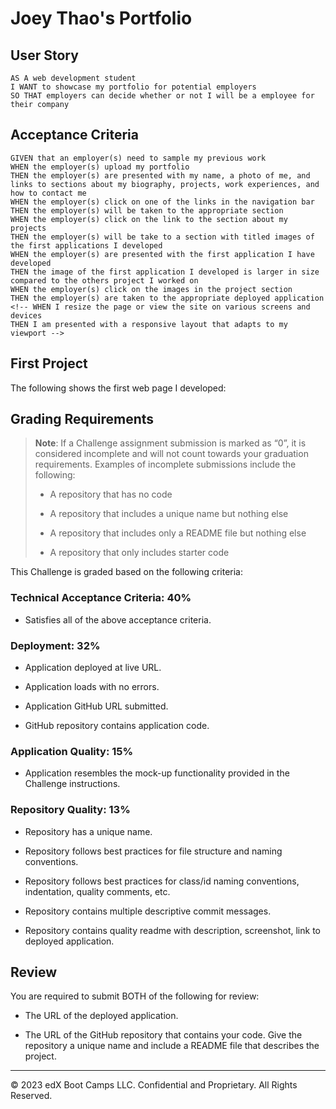 # Joey Thao's Portfolio

## User Story

```
AS A web development student
I WANT to showcase my portfolio for potential employers
SO THAT employers can decide whether or not I will be a employee for their company
```


## Acceptance Criteria

```
GIVEN that an employer(s) need to sample my previous work
WHEN the employer(s) upload my portfolio
THEN the employer(s) are presented with my name, a photo of me, and links to sections about my biography, projects, work experiences, and how to contact me
WHEN the employer(s) click on one of the links in the navigation bar
THEN the employer(s) will be taken to the appropriate section
WHEN the employer(s) click on the link to the section about my projects
THEN the employer(s) will be take to a section with titled images of the first applications I developed
WHEN the employer(s) are presented with the first application I have developed
THEN the image of the first application I developed is larger in size compared to the others project I worked on
WHEN the employer(s) click on the images in the project section
THEN the employer(s) are taken to the appropriate deployed application
<!-- WHEN I resize the page or view the site on various screens and devices
THEN I am presented with a responsive layout that adapts to my viewport -->
```


## First Project

The following shows the first web page I developed:




## Grading Requirements

> **Note**: If a Challenge assignment submission is marked as “0”, it is considered incomplete and will not count towards your graduation requirements. Examples of incomplete submissions include the following:
>
> * A repository that has no code
>
> * A repository that includes a unique name but nothing else
>
> * A repository that includes only a README file but nothing else
>
> * A repository that only includes starter code

This Challenge is graded based on the following criteria: 

### Technical Acceptance Criteria: 40%

* Satisfies all of the above acceptance criteria.

### Deployment: 32%

* Application deployed at live URL.

* Application loads with no errors.

* Application GitHub URL submitted.

* GitHub repository contains application code.

### Application Quality: 15%

* Application resembles the mock-up functionality provided in the Challenge instructions.

### Repository Quality: 13%

* Repository has a unique name.

* Repository follows best practices for file structure and naming conventions.

* Repository follows best practices for class/id naming conventions, indentation, quality comments, etc.

* Repository contains multiple descriptive commit messages.

* Repository contains quality readme with description, screenshot, link to deployed application.

## Review

You are required to submit BOTH of the following for review:

* The URL of the deployed application.

* The URL of the GitHub repository that contains your code. Give the repository a unique name and include a README file that describes the project.

- - -
© 2023 edX Boot Camps LLC. Confidential and Proprietary. All Rights Reserved.
